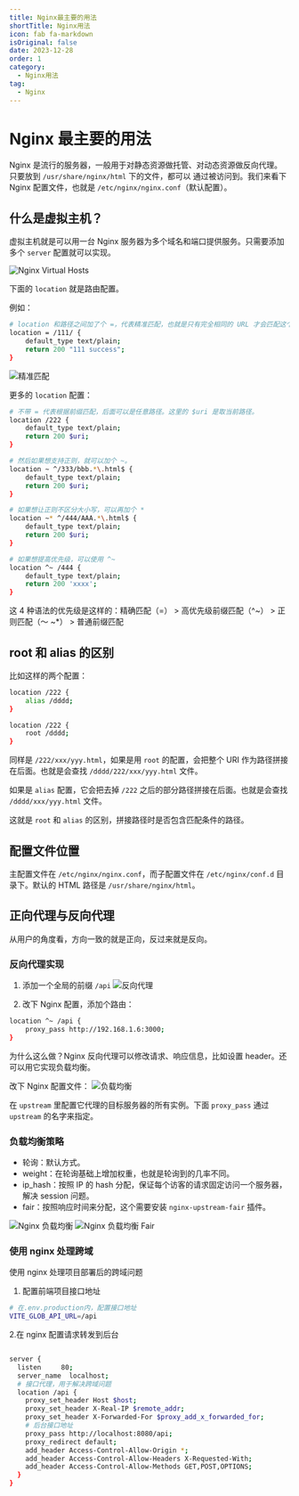 ```yaml
---
title: Nginx最主要的用法
shortTitle: Nginx用法
icon: fab fa-markdown
isOriginal: false
date: 2023-12-28
order: 1
category:
  - Nginx用法
tag:
  - Nginx
---
```


# Nginx 最主要的用法

Nginx 是流行的服务器，一般用于对静态资源做托管、对动态资源做反向代理。只要放到 `/usr/share/nginx/html` 下的文件，都可以
通过被访问到。我们来看下 Nginx 配置文件，也就是 `/etc/nginx/nginx.conf`（默认配置）。

## 什么是虚拟主机？

虚拟主机就是可以用一台 Nginx 服务器为多个域名和端口提供服务。只需要添加多个 `server` 配置就可以实现。

![Nginx Virtual Hosts](image.png)

下面的 `location` 就是路由配置。

例如：

```sh
# location 和路径之间加了个 =，代表精准匹配，也就是只有完全相同的 URL 才会匹配这个路由。
location = /111/ {
    default_type text/plain;
    return 200 "111 success";
}
```

![精准匹配](image-2.png)

更多的 `location` 配置：

```sh
# 不带 = 代表根据前缀匹配，后面可以是任意路径。这里的 $uri 是取当前路径。
location /222 {
    default_type text/plain;
    return 200 $uri;
}

# 然后如果想支持正则，就可以加个 ~。
location ~ ^/333/bbb.*\.html$ {
    default_type text/plain;
    return 200 $uri;
}

# 如果想让正则不区分大小写，可以再加个 *
location ~* ^/444/AAA.*\.html$ {
    default_type text/plain;
    return 200 $uri;
}

# 如果想提高优先级，可以使用 ^~
location ^~ /444 {
    default_type text/plain;
    return 200 'xxxx';
}
```

这 4 种语法的优先级是这样的：精确匹配（=） > 高优先级前缀匹配（^~） > 正则匹配（～ ~\*） > 普通前缀匹配

## root 和 alias 的区别

比如这样的两个配置：

```sh
location /222 {
    alias /dddd;
}

location /222 {
    root /dddd;
}
```

同样是 `/222/xxx/yyy.html`，如果是用 `root` 的配置，会把整个 URI 作为路径拼接在后面。也就是会查找
`/dddd/222/xxx/yyy.html` 文件。

如果是 `alias` 配置，它会把去掉 `/222` 之后的部分路径拼接在后面。也就是会查找 `/dddd/xxx/yyy.html` 文件。

这就是 `root` 和 `alias` 的区别，拼接路径时是否包含匹配条件的路径。

## 配置文件位置

主配置文件在 `/etc/nginx/nginx.conf`，而子配置文件在 `/etc/nginx/conf.d` 目录下。默认的 HTML 路径是
`/usr/share/nginx/html`。

## 正向代理与反向代理

从用户的角度看，方向一致的就是正向，反过来就是反向。

### 反向代理实现

1. 添加一个全局的前缀 `/api` ![反向代理](image-3.png)

2. 改下 Nginx 配置，添加个路由：

```sh
location ^~ /api {
    proxy_pass http://192.168.1.6:3000;
}
```

为什么这么做？Nginx 反向代理可以修改请求、响应信息，比如设置 header。还可以用它实现负载均衡。

改下 Nginx 配置文件： ![负载均衡](image-4.png)

在 `upstream` 里配置它代理的目标服务器的所有实例。下面 `proxy_pass` 通过 `upstream` 的名字来指定。

### 负载均衡策略

- 轮询：默认方式。
- weight：在轮询基础上增加权重，也就是轮询到的几率不同。
- ip_hash：按照 IP 的 hash 分配，保证每个访客的请求固定访问一个服务器，解决 session 问题。
- fair：按照响应时间来分配，这个需要安装 `nginx-upstream-fair` 插件。

![Nginx 负载均衡](image-5.png) ![Nginx 负载均衡 Fair](image-6.png)


### 使用 nginx 处理跨域

使用 nginx 处理项目部署后的跨域问题
1. 配置前端项目接口地址
```sh
# 在.env.production内，配置接口地址
VITE_GLOB_API_URL=/api
```

2.在 nginx 配置请求转发到后台

```sh

server {
  listen     80;
  server_name  localhost;
  # 接口代理，用于解决跨域问题
  location /api {
    proxy_set_header Host $host;
    proxy_set_header X-Real-IP $remote_addr;
    proxy_set_header X-Forwarded-For $proxy_add_x_forwarded_for;
    # 后台接口地址
    proxy_pass http://localhost:8080/api;
    proxy_redirect default;
    add_header Access-Control-Allow-Origin *;
    add_header Access-Control-Allow-Headers X-Requested-With;
    add_header Access-Control-Allow-Methods GET,POST,OPTIONS;
  }
}  
```